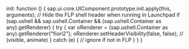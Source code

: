 init: function () {
  sap.ui.core.UIComponent.prototype.init.apply(this, arguments);
  // Hide the FLP shell header when running in Launchpad
  if (sap.ushell && sap.ushell.Container && (sap.ushell.Container as any).getRenderer) {
    try {
      var oRenderer = (sap.ushell.Container as any).getRenderer("fiori2");
      oRenderer.setHeaderVisibility(false, false); // (visible, animate)
    } catch (e) {
      // ignore if not in FLP
    }
  }
}
